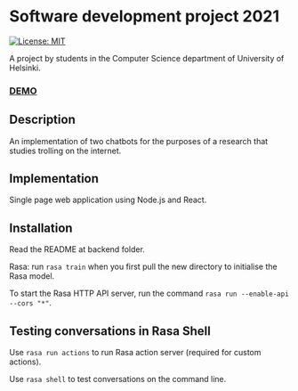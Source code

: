 # Software development project 2021

[![License: MIT](https://img.shields.io/badge/License-MIT-yellow.svg)](https://opensource.org/licenses/MIT)

A project by students in the Computer Science department of University of Helsinki.

### [DEMO](https://ohtup-staging.cs.helsinki.fi/trollbot)

## Description

An implementation of two chatbots for the purposes of a research that studies trolling on the internet.

## Implementation

Single page web application using Node.js and React.

## Installation

Read the README at backend folder.

Rasa: run `rasa train` when you first pull the new directory to initialise the
Rasa model.

To start the Rasa HTTP API server, run the command `rasa run --enable-api --cors "*"`.

## Testing conversations in Rasa Shell

Use `rasa run actions` to run Rasa action server (required for custom actions).

Use `rasa shell` to test conversations on the command line.


